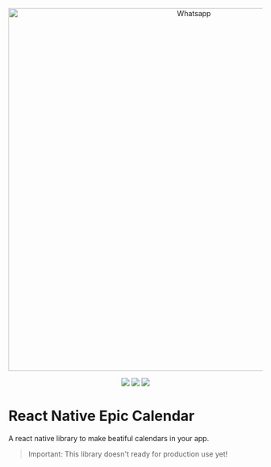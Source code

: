 <p align="center">
  <img src="https://imgur.com/7uTgk4l.png" width="720" title="Whatsapp">
</p>

<p align="center">
  <a href="https://opensource.org/licenses/MIT"><img src="https://img.shields.io/badge/License-MIT-blue.svg"></a>
  <a href="https://github.com/HubertRyanOfficial/react-native-epiccalendar"><img src="https://img.shields.io/github/stars/HubertRyanOfficial/react-native-epiccalendar"></a>
  <a href="https://www.npmjs.com/package/react-native-epiccalendar"><img src="https://img.shields.io/npm/dm/react-native-epiccalendar.svg"></a> 
</p>

# React Native Epic Calendar

A react native library to make beatiful calendars in your app.

> Important: This library doesn't ready for production use yet!

